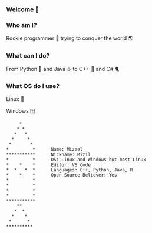 ### Welcome 👋
### Who am I?
Rookie programmer :rocket: trying to conquer the world :earth_americas:
### What can I do?
From Python :snake: and Java :coffee: to C++ :minidisc: and C# :cat2:
### What OS do I use?
Linux :penguin: 

Windows :window:

```  
     *
    * *
   *   *
  *     *
 *       *
*         *      Name: Mizael
***********      Nickname: Mizil 
*         *      OS: Linux and Windows but most Linux
*    *    *      Editor: VS Code
*  *   *  *      Languages: C++, Python, Java, R 
*    *    *      Open Source Believer: Yes
*         *
*         *
*         *
*         *
***********
    **
   *  *
  *    *
 *      *
**********        
```


<!--
**ElMizil/ElMizil** is a ✨ _special_ ✨ repository because its `README.md` (this file) appears on your GitHub profile.

Here are some ideas to get you started:

- 🔭 I’m currently working on ...
- 🌱 I’m currently learning ...
- 👯 I’m looking to collaborate on ...
- 🤔 I’m looking for help with ...
- 💬 Ask me about ...
- 📫 How to reach me: ...
- 😄 Pronouns: ...
- ⚡ Fun fact: ...
-->

